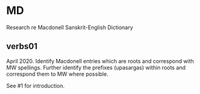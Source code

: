 # MD
Research re Macdonell Sanskrit-English Dictionary

verbs01
-------

April 2020.  Identify Macdonell entries which are roots and correspond with MW spellings.  Further identify the prefixes (upasargas) within roots and
correspond them to MW where possible.

See #1 for introduction.
